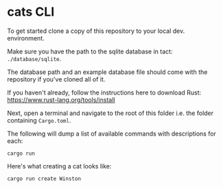 # cats CLI

To get started clone a copy of this repository to your local dev. environment.

Make sure you have the path to the sqlite database in tact: `./database/sqlite`.

The database path and an example database file should come with the repository if you've cloned all of it.

If you haven't already, follow the instructions here to download Rust: https://www.rust-lang.org/tools/install

Next, open a terminal and navigate to the root of this folder i.e. the folder containing `Cargo.toml`.

The following will dump a list of available commands with descriptions for each:

```
cargo run
``` 

Here's what creating a cat looks like:

```
cargo run create Winston
```
